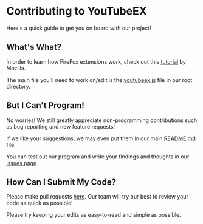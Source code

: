 # Contributing to YouTubeEX

Here's a quick guide to get you on board with our project!

## What's What?

In order to learn how FireFox extensions work, check out this [tutorial](https://developer.mozilla.org/en-US/docs/Mozilla/Add-ons/WebExtensions/Your_first_WebExtension) by Mozilla. 

The main file you'll need to work on/edit is the [youtubeex.js](https://github.com/ossd-sp22/YouTubeEX/blob/main/youtubeex.js) file in our root directory. 

## But I Can't Program!

No worries! We still greatly appreciate non-programming contributions such as bug reporting and new feature requests!

If we like your suggestions, we may even put them in our main [README.md](https://github.com/ossd-sp22/YouTubeEX/blob/main/README.md) file.

You can test out our program and write your findings and thoughts in our [issues page](https://github.com/ossd-sp22/YouTubeEX/issues). 

## How Can I Submit My Code?

Please make pull requests [here](https://github.com/ossd-sp22/YouTubeEX/pulls). Our team will try our best to review your code as quick as possible! 

Please try keeping your edits as easy-to-read and simple as possible. 

